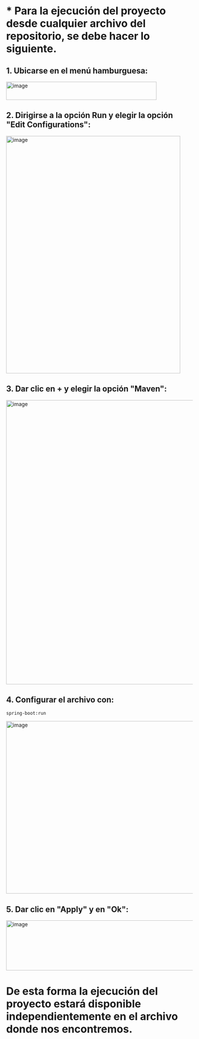 # * Para la ejecución del proyecto desde cualquier archivo del repositorio, se debe hacer lo siguiente.

## 1. Ubicarse en el menú hamburguesa:

<img width="406" height="49" alt="image" src="https://github.com/user-attachments/assets/6e0c4ebf-108a-43e0-b7b5-b13c8b531ddc" />

## 2. Dirigirse a la opción Run y elegir la opción "Edit Configurations":

<img width="470" height="640" alt="image" src="https://github.com/user-attachments/assets/579308b5-4864-4a60-87f4-a77ac8fe3b42" />

## 3. Dar clic en + y elegir la opción "Maven":

<img width="997" height="766" alt="image" src="https://github.com/user-attachments/assets/3e8aafc1-c99e-4276-8c8b-4931ba73e0d3" />

## 4. Configurar el archivo con:

```
spring-boot:run
```

<img width="996" height="465" alt="image" src="https://github.com/user-attachments/assets/16c2756a-a0cb-4768-8752-2f97719d87f2" />

## 5. Dar clic en "Apply" y en "Ok":

<img width="523" height="135" alt="image" src="https://github.com/user-attachments/assets/feaf2ae7-e4c3-4f7e-93af-bce7b26b717c" />

# De esta forma la ejecución del proyecto estará disponible independientemente en el archivo donde nos encontremos.
